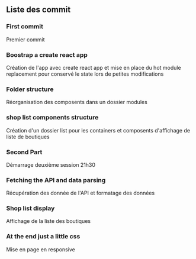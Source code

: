 ## Liste des commit

### First commit

Premier commit

### Boostrap a create react app

Création de l'app avec create react app et mise en place du hot module replacement pour conservé le state lors de petites modifications

### Folder structure

Réorganisation des composents dans un dossier modules

### shop list components structure

Création d'un dossier list pour les containers et composents d'affichage de liste de boutiques

### Second Part

Démarrage deuxième session 21h30

### Fetching the API and data parsing

Récupération des donnée de l'API et formatage des données

### Shop list display

Affichage de la liste des boutiques

### At the end just a little css

Mise en page en responsive
